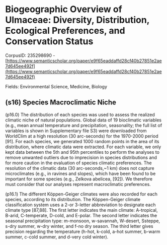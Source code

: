 # Biogeographic Overview of Ulmaceae: Diversity, Distribution, Ecological Preferences, and Conservation Status

CorpusID: 235298690 - [https://www.semanticscholar.org/paper/e9f65eaddaffd28cf40b27851e2ae7d645ee492f](https://www.semanticscholar.org/paper/e9f65eaddaffd28cf40b27851e2ae7d645ee492f)

Fields: Environmental Science, Medicine, Biology

## (s16) Species Macroclimatic Niche
(p16.0) The distribution of each species was used to assess the realized climatic niche of natural populations. Global data of 19 bioclimatic variables (e.g., mean annual temperature and precipitation, seasonality; the full list of variables is shown in Supplementary file S3) were downloaded from WorldClim at a high resolution (30 arc-seconds) for the 1970-2000 period [91]. For each species, we generated 1000 random points in the area of its distribution, where climatic data were extracted. For each variable, we only kept data between the 5th and 95th percentiles to perform the analyses to remove unwanted outliers due to imprecision in species distributions and for more caution in the evaluation of species climatic preferences. The resolution of the climatic data (30 arc-seconds,~1 km) does not capture microclimates (e.g., in ravines and slopes), which have been found to be important for some species (e.g., Zelkova abelicea, [92]). We therefore must consider that our analyses represent macroclimatic preferences.

(p16.1) The different Köppen-Geiger climates were also recorded for each species, according to its distribution. The Köppen-Geiger climate classification system uses a 2-or 3-letter abbreviation to designate each climate type [87,88]. The first letter indicates the main climate: A-tropical, B-arid, C-temperate, D-cold, and E-polar. The second letter indicates the seasonal precipitation type: m-monsoon, w-savannah, W-desert, Ssteppe, s-dry summer, w-dry winter, and f-no dry season. The third letter gives precision regarding the temperature (h-hot, k-cold, a-hot summer, b-warm summer, c-cold summer, and d-very cold winter).
